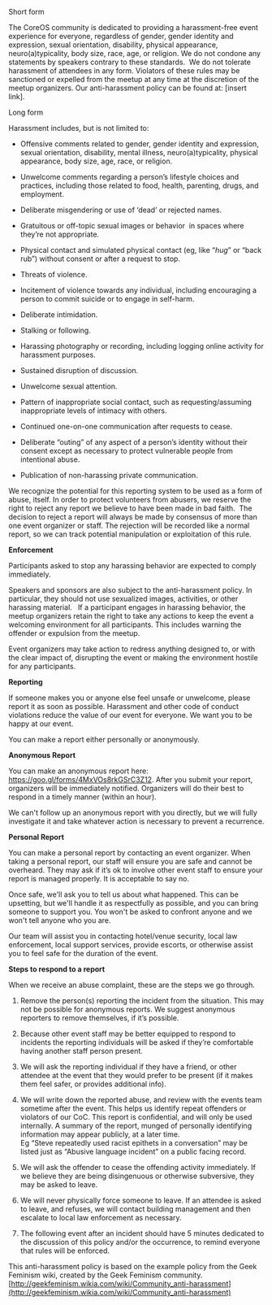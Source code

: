 Short form

The CoreOS community is dedicated to providing a harassment-free event experience for everyone, regardless of gender, gender identity and expression, sexual orientation, disability, physical appearance, neuro(a)typicality, body size, race, age, or religion. We do not condone any statements by speakers contrary to these standards.  We do not tolerate harassment of attendees in any form. Violators of these rules may be sanctioned or expelled from the meetup at any time at the discretion of the meetup organizers. Our anti-harassment policy can be found at: [insert link].


Long form

Harassment includes, but is not limited to:
- Offensive comments related to gender, gender identity and expression, sexual orientation, disability, mental illness, neuro(a)typicality, physical appearance, body size, age, race, or religion.  

- Unwelcome comments regarding a person’s lifestyle choices and practices, including those related to food, health, parenting, drugs, and employment. 
 
- Deliberate misgendering or use of ‘dead’ or rejected names.  

- Gratuitous or off-topic sexual images or behavior  in spaces where they’re not appropriate.  

- Physical contact and simulated physical contact (eg, like “*hug*” or “back rub”) without consent or after a request to stop.  

- Threats of violence.  

- Incitement of violence towards any individual, including encouraging a person to commit suicide or to engage in self-harm.  

- Deliberate intimidation.  

- Stalking or following.  

- Harassing photography or recording, including logging online activity for harassment purposes.  

- Sustained disruption of discussion.  

- Unwelcome sexual attention.  

- Pattern of inappropriate social contact, such as requesting/assuming inappropriate levels of intimacy with others. 

- Continued one-on-one communication after requests to cease.  

- Deliberate “outing” of any aspect of a person’s identity without their consent except as necessary to protect vulnerable people from intentional abuse.  

- Publication of non-harassing private communication.  

We recognize the potential for this reporting system to be used as a form of abuse, itself. In order to protect volunteers from abusers, we reserve the right to reject any report we believe to have been made in bad faith. 
The decision to reject a report will always be made by consensus of more than one event organizer or staff. The rejection will be recorded like a normal report, so we can track potential manipulation or exploitation of this rule.  
  

**Enforcement**

Participants asked to stop any harassing behavior are expected to comply immediately.

Speakers and sponsors are also subject to the anti-harassment policy. In particular, they should not use sexualized images, activities, or other harassing material.
 
If a participant engages in harassing behavior, the meetup organizers retain the right to take any actions to keep the event a welcoming environment for all participants. This includes warning the offender or expulsion from the meetup.

Event organizers may take action to redress anything designed to, or with the clear impact of, disrupting the event or making the environment hostile for any participants.


**Reporting**

If someone makes you or anyone else feel unsafe or unwelcome, please report it as soon as possible. Harassment and other code of conduct violations reduce the value of our event for everyone. We want you to be happy at our event. 

You can make a report either personally or anonymously.
 

**Anonymous Report**

You can make an anonymous report here: https://goo.gl/forms/4MxVOs8rkGSrC3Z12. After you submit your report, organizers will be immediately notified. Organizers will do their best to respond in a timely manner (within an hour).

We can't follow up an anonymous report with you directly, but we will fully investigate it and take whatever action is necessary to prevent a recurrence.


**Personal Report**

You can make a personal report by contacting an event organizer. When taking a personal report, our staff will ensure you are safe and cannot be overheard. They may ask if it’s ok to involve other event staff to ensure your report is managed properly. It is acceptable to say no. 

Once safe, we'll ask you to tell us about what happened. This can be upsetting, but we'll handle it as respectfully as possible, and you can bring someone to support you. You won't be asked to confront anyone and we won't tell anyone who you are.

Our team will assist you in contacting hotel/venue security, local law enforcement, local support services, provide escorts, or otherwise assist you to feel safe for the duration of the event. 


**Steps to respond to a report**

When we receive an abuse complaint, these are the steps we go through.
1. Remove the person(s) reporting the incident from the situation. This may not be possible for anonymous reports. We suggest anonymous reporters to remove themselves, if it’s possible.  

2. Because other event staff may be better equipped to respond to incidents the reporting individuals will be asked if they’re comfortable having another staff person present.  

3. We will ask the reporting individual if they have a friend, or other attendee at the event that they would prefer to be present (if it makes them feel safer, or provides additional info).  

4. We will write down the reported abuse, and review with the events team sometime after the event. This helps us identify repeat offenders or violators of our CoC. This report is confidential, and will only be used internally. A summary of the report, munged of personally identifying information may appear publicly, at a later time.  
Eg “Steve repeatedly used racist epithets in a conversation” may be listed just as “Abusive language incident” on a public facing record. 
 
5. We will ask the offender to cease the offending activity immediately. If we believe they are being disingenuous or otherwise subversive, they may be asked to leave.  

6. We will never physically force someone to leave. If an attendee is asked to leave, and refuses, we will contact building management and then escalate to local law enforcement as necessary.  

7. The following event after an incident should have 5 minutes dedicated to the discussion of this policy and/or the occurrence, to remind everyone that rules will be enforced.  


This anti-harassment policy is based on the example policy from the Geek Feminism wiki, created by the Geek Feminism community. [http://geekfeminism.wikia.com/wiki/Community_anti-harassment](http://geekfeminism.wikia.com/wiki/Community_anti-harassment)
